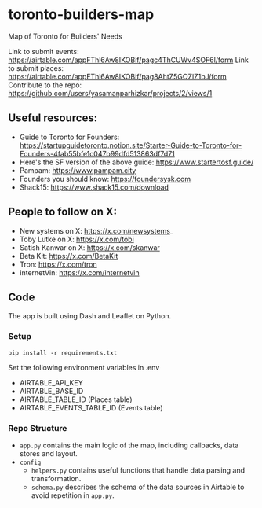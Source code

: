 # toronto-builders-map
Map of Toronto for Builders' Needs

Link to submit events: https://airtable.com/appFThl6Aw8IKOBif/pagc4ThCUWv4SOF6l/form
Link to submit places: https://airtable.com/appFThl6Aw8IKOBif/pag8AhtZ5GOZlZ1bJ/form
Contribute to the repo: https://github.com/users/yasamanparhizkar/projects/2/views/1

## Useful resources:
* Guide to Toronto for Founders: https://startupguidetoronto.notion.site/Starter-Guide-to-Toronto-for-Founders-4fab55bfe1c047b99dfd513863df7d71
* Here's the SF version of the above guide: https://www.startertosf.guide/
* Pampam: https://www.pampam.city
* Founders you should know: https://foundersysk.com
* Shack15: https://www.shack15.com/download

## People to follow on X:
* New systems on X: https://x.com/newsystems_
* Toby Lutke on X: https://x.com/tobi
* Satish Kanwar on X: https://x.com/skanwar
* Beta Kit: https://x.com/BetaKit
* Tron: https://x.com/tron
* internetVin: https://x.com/internetvin

## Code

The app is built using Dash and Leaflet on Python.

### Setup

`pip install -r requirements.txt`

Set the following environment variables in .env

- AIRTABLE_API_KEY
- AIRTABLE_BASE_ID
- AIRTABLE_TABLE_ID (Places table)
- AIRTABLE_EVENTS_TABLE_ID (Events table)

### Repo Structure

- `app.py` contains the main logic of the map, including callbacks, data stores and layout.
- `config`
  - `helpers.py` contains useful functions that handle data parsing and transformation.
  - `schema.py` describes the schema of the data sources in Airtable to avoid repetition in `app.py`.